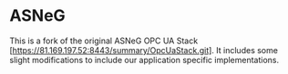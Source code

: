 # ASNeG
This is a fork of the original ASNeG OPC UA Stack [https://81.169.197.52:8443/summary/OpcUaStack.git]. It includes some slight modifications to include our application specific implementations.
